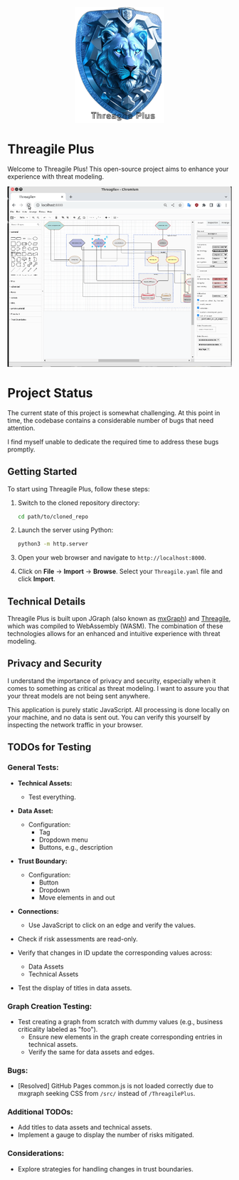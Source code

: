 <p align="center">
  <img src="./images/logo.png" alt="Threagile Plus Logo" width="200">
</p>


# Threagile Plus

Welcome to Threagile Plus! This open-source project aims to enhance your experience with threat modeling.

![showcase](finished.gif)

# Project Status

The current state of this project is somewhat challenging. At this point in time, the codebase contains a considerable number of bugs that need attention.

I find myself unable to dedicate the required time to address these bugs promptly. 

## Getting Started

To start using Threagile Plus, follow these steps:

1. Switch to the cloned repository directory:
    ```bash
    cd path/to/cloned_repo
    ```
2. Launch the server using Python:
    ```bash
    python3 -m http.server
    ```
3. Open your web browser and navigate to `http://localhost:8000`.

4. Click on **File** -> **Import** -> **Browse**. Select your `Threagile.yaml` file and click **Import**.

## Technical Details

Threagile Plus is built upon JGraph (also known as [mxGraph](https://github.com/jgraph/mxgraph)) and [Threagile](https://github.com/Threagile/threagile), which was compiled to WebAssembly (WASM). The combination of these technologies allows for an enhanced and intuitive experience with threat modeling.

## Privacy and Security

I understand the importance of privacy and security, especially when it comes to something as critical as threat modeling. I want to assure you that your threat models are not being sent anywhere. 

This application is purely static JavaScript. All processing is done locally on your machine, and no data is sent out. You can verify this yourself by inspecting the network traffic in your browser.


## TODOs for Testing

### General Tests:
- **Technical Assets:**
  - Test everything.
  
- **Data Asset:**
  - Configuration:
    - Tag
    - Dropdown menu
    - Buttons, e.g., description

- **Trust Boundary:**
  - Configuration:
    - Button
    - Dropdown
    - Move elements in and out

- **Connections:**
  - Use JavaScript to click on an edge and verify the values.

- Check if risk assessments are read-only.
- Verify that changes in ID update the corresponding values across:
  - Data Assets
  - Technical Assets

- Test the display of titles in data assets.

### Graph Creation Testing:
- Test creating a graph from scratch with dummy values (e.g., business criticality labeled as "foo").
  - Ensure new elements in the graph create corresponding entries in technical assets.
  - Verify the same for data assets and edges.

### Bugs:
- [Resolved] GitHub Pages common.js is not loaded correctly due to mxgraph seeking CSS from `/src/` instead of `/ThreagilePlus`.

### Additional TODOs:
- Add titles to data assets and technical assets.
- Implement a gauge to display the number of risks mitigated.

### Considerations:
- Explore strategies for handling changes in trust boundaries.

